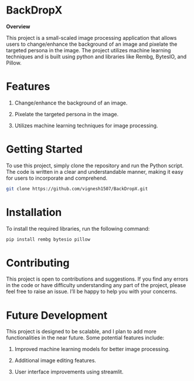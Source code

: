 # BackDropX

**Overview**

This project is a small-scaled image processing application that allows users to change/enhance the background of an image and pixelate the targeted persona in the image. The project utilizes machine learning techniques and is built using python and libraries like Rembg, BytesIO, and Pillow. 
 

# Features

1. Change/enhance the background of an image.

2. Pixelate the targeted persona in the image. 

3. Utilizes machine learning techniques for image processing.


# Getting Started

To use this project, simply clone the repository and run the Python script. The code is written in a clear and understandable manner, making it easy for users to incorporate and comprehend.

```bash
git clone https://github.com/vignesh1507/BackDropX.git
```


# Installation

To install the required libraries, run the following command:

```bash
pip install rembg bytesio pillow
```


# Contributing

This project is open to contributions and suggestions. If you find any errors in the code or have difficulty understanding any part of the project, please feel free to raise an issue. I’ll be happy to help you with your concerns.


# Future Development

This project is designed to be scalable, and I plan to add more functionalities in the near future. Some potential features include:

1. Improved machine learning models for better image processing.

2. Additional image editing features.

3. User interface improvements using streamlit.


